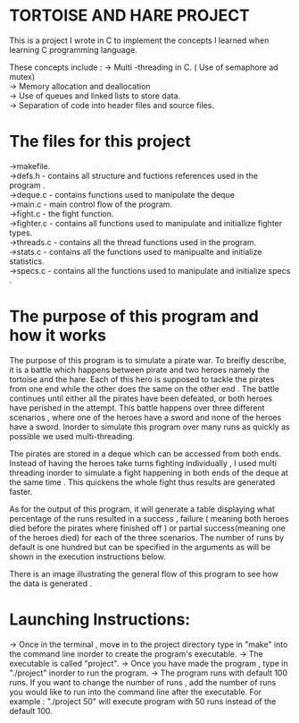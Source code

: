 # TORTOISE AND HARE PROJECT
This is a project I wrote in C to implement the concepts I learned when learning C programming language.  

These concepts include :
-> Multi -threading in C. ( Use of semaphore ad mutex)  
-> Memory allocation and deallocation  
-> Use of queues and linked lists to store data.  
-> Separation of code into header files and source files.  


# The files for this project

->makefile.  
->defs.h 	- contains all structure  and fuctions references used in the program .  
->deque.c 	- contains functions used to manipulate the deque  
->main.c 	- main control flow of the program.  
->fight.c 	- the fight function.  
->fighter.c	- contains all functions used to manipulate and initiallize  fighter types.  
->threads.c - contains all the thread functions used in the program.  
->stats.c 	- contains all the functions used to manipualte and initialize  statistics.  
->specs.c	- contains all the functions used to manipulate and initialize  specs .  


# The purpose of this program and how it works

The purpose of this program is to simulate a pirate war. To breifly describe, it is a battle which happens between
pirate and two heroes namely the tortoise and the hare. Each of this hero is supposed to tackle the pirates from 
one end while the other does the same on the other end . The battle continues until either all the pirates have 
been defeated, or both heroes have perished in the attempt. This battle happens over three different scenarios , 
where one of the heroes have a sword and none of the heroes have a sword. Inorder to simulate this program over 
many runs as quickly as possible we used multi-threading.

The pirates are stored in a deque which can be accessed from both ends. Instead of having the heroes take turns fighting individually , I used multi threading inorder to simulate a fight happening in both ends of the deque at the same time . This quickens the whole fight thus results are generated faster.


As for the output of this program, it will generate a table displaying what percentage of the runs resulted in a success , failure ( meaning both heroes died before the pirates where finished off ) or partial success(meaning one of the heroes died) for each of the three scenarios. The number of runs by default is one hundred but can be specified in the arguments as will be shown in the execution instructions below.

There is an image illustrating the general flow of this program to see how the data is generated .

# Launching Instructions:

-> Once in the terminal , move in to the project directory type in "make" into the command line inorder to create the program's executable.
-> The executable is called "project".
-> Once you have made the program , type in "./project" inorder to run the program.
-> The program runs with default 100 runs. If you want to change the number of runs , add the number of runs
   you would like to run into the command line after the executable. 
   For example : "./project 50"  will execute program with 50 runs instead of the default 100.